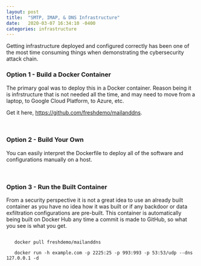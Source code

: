 ```yaml
---
layout: post
title:  "SMTP, IMAP, & DNS Infrastructure"
date:   2020-03-07 16:34:10 -0400
categories: infrastructure 
---
```

<p>
Getting infrastructure deployed and configured correctly has been one of the most time consuming things when demonstrating the cybersecurity attack chain.
</p>

<h3>Option 1 - Build a Docker Container</h3>

<p>
The primary goal was to deploy this in a Docker container. Reason being it is infrstructure that is not needed all the time, and may need to move from a laptop, to Google Cloud Platform, to Azure, etc.
</p>

<p>
Get it here, <a href="https://github.com/freshdemo/mailanddns" target="_blank">https://github.com/freshdemo/mailanddns</a>.
</p>
<br>

<h3>Option 2 - Build Your Own</h3>

<p>
You can easily interpret the Dockerfile to deploy all of the software and configurations manually on a host.
</p>
<br>

<h3>Option 3 - Run the Built Container</h3>

<p>
From a security perspective it is not a great idea to use an already built container as you have no idea how it was built or if any backdoor or data exfiltration configurations are pre-built. This container is automatically being built on Docker Hub any time a commit is made to GitHub, so what you see is what you get.
</p>

<code>
   docker pull freshdemo/mailanddns<br>
   docker run -h example.com -p 2225:25 -p 993:993 -p 53:53/udp --dns 127.0.0.1 -d
</code>
<br>

